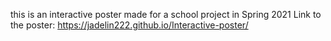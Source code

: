 this is an interactive poster made for a school project in Spring 2021
Link to the poster: https://jadelin222.github.io/Interactive-poster/
